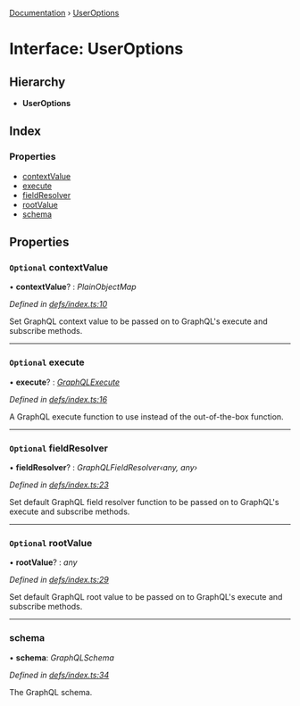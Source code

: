 [Documentation](../README.md) › [UserOptions](useroptions.md)

# Interface: UserOptions

## Hierarchy

* **UserOptions**

## Index

### Properties

* [contextValue](useroptions.md#optional-contextvalue)
* [execute](useroptions.md#optional-execute)
* [fieldResolver](useroptions.md#optional-fieldresolver)
* [rootValue](useroptions.md#optional-rootvalue)
* [schema](useroptions.md#schema)

## Properties

### `Optional` contextValue

• **contextValue**? : *PlainObjectMap*

*Defined in [defs/index.ts:10](https://github.com/badbatch/graphql-box/blob/bf369f2/packages/execute/src/defs/index.ts#L10)*

Set GraphQL context value to be passed on to
GraphQL's execute and subscribe methods.

___

### `Optional` execute

• **execute**? : *[GraphQLExecute](../README.md#graphqlexecute)*

*Defined in [defs/index.ts:16](https://github.com/badbatch/graphql-box/blob/bf369f2/packages/execute/src/defs/index.ts#L16)*

A GraphQL execute function to use
instead of the out-of-the-box function.

___

### `Optional` fieldResolver

• **fieldResolver**? : *GraphQLFieldResolver‹any, any›*

*Defined in [defs/index.ts:23](https://github.com/badbatch/graphql-box/blob/bf369f2/packages/execute/src/defs/index.ts#L23)*

Set default GraphQL field resolver function to
be passed on to GraphQL's execute and subscribe
methods.

___

### `Optional` rootValue

• **rootValue**? : *any*

*Defined in [defs/index.ts:29](https://github.com/badbatch/graphql-box/blob/bf369f2/packages/execute/src/defs/index.ts#L29)*

Set default GraphQL root value to be passed on to
GraphQL's execute and subscribe methods.

___

###  schema

• **schema**: *GraphQLSchema*

*Defined in [defs/index.ts:34](https://github.com/badbatch/graphql-box/blob/bf369f2/packages/execute/src/defs/index.ts#L34)*

The GraphQL schema.
